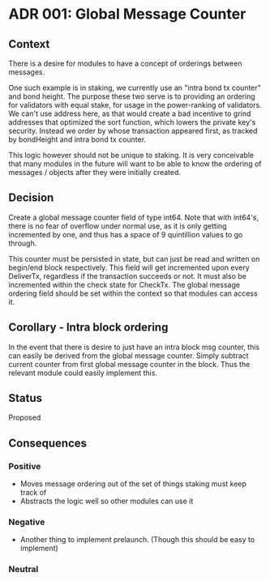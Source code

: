 # ADR 001: Global Message Counter

## Context

There is a desire for modules to have a concept of orderings between messages.

One such example is in staking, we currently use an "intra bond tx counter" and
bond height.
The purpose these two serve is to providing an ordering for validators with equal stake,
for usage in the power-ranking of validators.
We can't use address here, as that would create a bad incentive to grind
addresses that optimized the sort function, which lowers the private key's
security.
Instead we order by whose transaction appeared first, as tracked by bondHeight
and intra bond tx counter. 

This logic however should not be unique to staking.
It is very conceivable that many modules in the future will want to be able to
know the ordering of messages / objects after they were initially created.

## Decision

Create a global message counter field of type int64.
Note that with int64's, there is no fear of overflow under normal use,
as it is only getting incremented by one,
and thus has a space of 9 quintillion values to go through.

This counter must be persisted in state, but can just be read and written on 
begin/end block respectively.
This field will get incremented upon every DeliverTx,
regardless if the transaction succeeds or not. 
It must also be incremented within the check state for CheckTx.
The global message ordering field should be set within the context
so that modules can access it.

## Corollary - Intra block ordering
In the event that there is desire to just have an intra block msg counter,
this can easily be derived from the global message counter.
Simply subtract current counter from first global message counter in the block.
Thus the relevant module could easily implement this.

## Status
Proposed

## Consequences

### Positive
* Moves message ordering out of the set of things staking must keep track of
* Abstracts the logic well so other modules can use it

### Negative
* Another thing to implement prelaunch. (Though this should be easy to implement)

### Neutral
